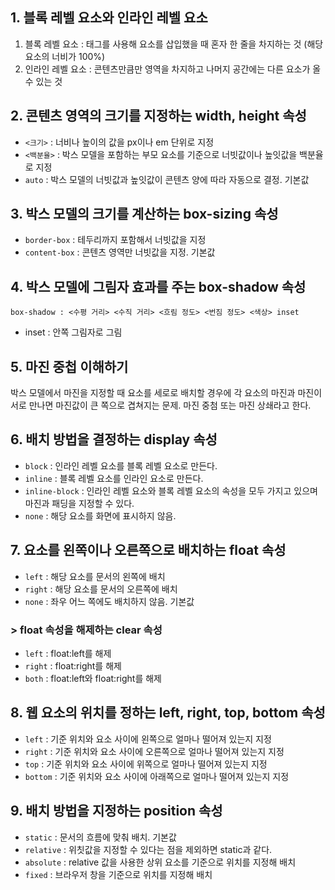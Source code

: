 ## 1. 블록 레벨 요소와 인라인 레벨 요소
1. 블록 레벨 요소 : 태그를 사용해 요소를 삽입했을 때 혼자 한 줄을 차지하는 것 (해당 요소의 너비가 100%)
2. 인라인 레벨 요소 : 콘텐츠만큼만 영역을 차지하고 나머지 공간에는 다른 요소가 올 수 있는 것

## 2. 콘텐츠 영역의 크기를 지정하는 width, height 속성
- `<크기>` : 너비나 높이의 값을 px이나 em 단위로 지정
- `<백분율>` : 박스 모델을 포함하는 부모 요소를 기준으로 너빗값이나 높잇값을 백분율로 지정
- `auto` : 박스 모델의 너빗값과 높잇값이 콘텐츠 양에 따라 자동으로 결정. 기본값

## 3. 박스 모델의 크기를 계산하는 box-sizing 속성
- `border-box` : 테두리까지 포함해서 너빗값을 지정
- `content-box` : 콘텐츠 영역만 너빗값을 지정. 기본값

## 4. 박스 모델에 그림자 효과를 주는 box-shadow 속성
`box-shadow : <수평 거리> <수직 거리> <흐림 정도> <번짐 정도> <색상> inset`
* inset : 안쪽 그림자로 그림

## 5. 마진 중첩 이해하기
박스 모델에서 마진을 지정할 때 요소를 세로로 배치할 경우에 각 요소의 마진과 마진이 서로 만나면 마진값이 큰 쪽으로 겹쳐지는 문제. 마진 중첨 또는 마진 상쇄라고 한다.

## 6. 배치 방법을 결정하는 display 속성
- `block` : 인라인 레벨 요소를 블록 레벨 요소로 만든다.
- `inline` : 블록 레벨 요소를 인라인 요소로 만든다.
- `inline-block` : 인라인 레벨 요소와 블록 레벨 요소의 속성을 모두 가지고 있으며 마진과 패딩을 지정할 수 있다.
- `none` : 해당 요소를 화면에 표시하지 않음.

## 7. 요소를 왼쪽이나 오른쪽으로 배치하는 float 속성
- `left` : 해당 요소를 문서의 왼쪽에 배치
- `right` : 해당 요소를 문서의 오른쪽에 배치
- `none` : 좌우 어느 쪽에도 배치하지 않음. 기본값

<h3>  > float 속성을 해제하는 clear 속성 </h3>

- `left` : float:left를 해제
- `right` : float:right를 해제
- `both` : float:left와 float:right를 해제

## 8. 웹 요소의 위치를 정하는 left, right, top, bottom 속성
- `left` : 기준 위치와 요소 사이에 왼쪽으로 얼마나 떨어져 있는지 지정
- `right` : 기준 위치와 요소 사이에 오른쪽으로 얼마나 떨어져 있는지 지정
- `top` : 기준 위치와 요소 사이에 위쪽으로 얼마나 떨어져 있는지 지정
- `bottom` : 기준 위치와 요소 사이에 아래쪽으로 얼마나 떨어져 있는지 지정

## 9. 배치 방법을 지정하는 position 속성
- `static` : 문서의 흐름에 맞춰 배치. 기본값
- `relative` : 위칫값을 지정할 수 있다는 점을 제외하면 static과 같다.
- `absolute` : relative 값을 사용한 상위 요소를 기준으로 위치를 지정해 배치
- `fixed` : 브라우저 창을 기준으로 위치를 지정해 배치

